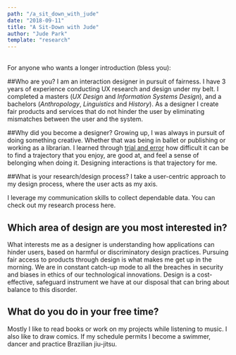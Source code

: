 ```yaml
---
path: "/a_sit_down_with_jude"
date: "2018-09-11"
title: "A Sit-Down with Jude"
author: "Jude Park"
template: "research"
---
```

\
For anyone who wants a longer introduction (bless you): 

##Who are you?
I am an interaction designer in pursuit of fairness. I have 3 years of experience conducting UX research and design under my belt. I completed a masters (*UX Design* and *Information Systems Design*), and a bachelors (*Anthropology*, *Linguistics* and *History*). As a designer I create fair products and services that do not hinder the user by eliminating mismatches between the user and the system.

##Why did you become a designer?
Growing up, I was always in pursuit of doing something creative. Whether that was being in ballet or publishing or working as a librarian. I learned through [trial and error](http://localhost:8000/trial_and_error "Trial and Error: How I Became an Interaction Designer") how difficult it can be to find a trajectory that you enjoy, are good at, and feel a sense of belonging when doing it. Designing interactions is that trajectory for me.

##What is your research/design process?
I take a user-centric approach to my design process, where the user acts as my axis. 

I leverage my communication skills to collect dependable data. You can check out my research process here.

## Which area of design are you most interested in?
What interests me as a designer is understanding how applications can hinder users, based on harmful or discriminatory design practices. Pursuing fair access to products through design is what makes me get up in the morning. We are in constant catch-up mode to all the breaches in security and biases in ethics of our technological innovations. Design is a cost-effective, safeguard instrument we have at our disposal that can bring about balance to this disorder.

## What do you do in your free time?
Mostly I like to read books or work on my projects while listening to music. I also like to draw comics. If my schedule permits I become a swimmer, dancer and practice Brazilian jiu-jitsu.

<br/>

